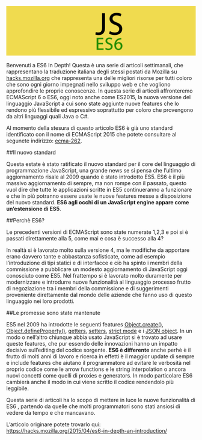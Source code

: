 ![JS ES6](assets/js-book.png)

Benvenuti a ES6 In Depth! Questa è una serie di articoli settimanali, che rappresentano la traduzione italiana degli stessi postati da Mozilla su [hacks.mozilla.org](https://hacks.mozilla.org) che rappresenta una delle migliori risorse per tutti coloro che sono ogni giorno impegnati nello sviluppo web e che vogliono approfondire le proprie conoscenze. In questa serie di articoli affronteremo ECMAScript 6 o ES6, oggi noto anche come ES2015, la nuova versione del linguaggio JavaScript a cui sono state aggiunte nuove features che lo rendono più flessibile ed espressivo soprattutto per coloro che provengono da altri linguaggi quali Java o C#.

Al momento della stesura di questo articolo ES6 è già uno standard identificato con il nome di ECMAScript 2015 che potete consultare al segunete indirizzo: [ecma-262](http://www.ecma-international.org/ecma-262/6.0/).

##Il nuovo standard

Questa estate è stato ratificato il nuovo standard per il core del linguaggio di programmazione JavaScript, una grande news se si pensa che l’ultimo aggiornamento risale al 2009 quando è stato introdotto ES5. ES6 è il più massivo aggiornamento di sempre, ma non rompe con il passato, questo vuol dire che tutte le applicazioni scritte in ES5 continueranno a funzionare e che in più potranno essere usate le nuove features messe a disposizione del nuovo standard. **ES6 agli occhi di un JavaScript engine appare come un’estensione di ES5**.

##Perchè ES6?

Le precedenti versioni di ECMAScript sono state numerate 1,2,3 e poi si è passati direttamente alla 5, come mai e cosa è successo alla 4?

In realtà si è lavorato molto sulla versione 4, ma le modifiche da apportare erano davvero tante e abbastanza sofisticate, come ad esempio l’introduzione di tipi statici e di interfacce e ciò ha spinto i membri della commissione a pubblicare un modesto aggiornamento di JavaScript oggi conosciuto come ES5. Nel frattempo si è lavorato molto duramente per modernizzare e introdurre nuove funzionalità al linguaggio processo frutto di negoziazione tra i membri della commissione e di suggerimenti proveniente direttamente dal mondo delle aziende che fanno uso di questo linguaggio nei loro prodotti.

##Le promesse sono state mantenute

ES5 nel 2009 ha introdotte le seguenti features [Object.create()](https://developer.mozilla.org/en-US/docs/Web/JavaScript/Reference/Global_Objects/Object/create), [Object.defineProperty()](https://developer.mozilla.org/en-US/docs/Web/JavaScript/Reference/Global_Objects/Object/defineProperty), [getters](https://developer.mozilla.org/en-US/docs/Web/JavaScript/Reference/Functions/get), [setters](https://developer.mozilla.org/en-US/docs/Web/JavaScript/Reference/Functions/set), [strict mode](https://developer.mozilla.org/en-US/docs/Web/JavaScript/Reference/Strict_mode) e i [JSON object](https://developer.mozilla.org/en-US/docs/Web/JavaScript/Reference/Global_Objects/JSON). In un modo o nell’altro chiunque abbia usato JavaScript si è trovato ad usare queste features, che pur essendo delle innovazioni hanno un impatto decisivo sull’editing del codice sorgente. **ES6 è differente** anche perhè è il frutto di molti anni di lavoro e ricerca in effetti è il maggior update di sempre e include features che aiutano il programmatore ad evitare le verbosità nel proprio codice come le arrow functions e le string interpolation o ancora nuovi concetti come quelli di proxies e generators. In modo particolare ES6 cambierà anche il modo in cui viene scritto il codice rendendolo più leggibile.

Questa serie di articoli ha lo scopo di mettere in luce le nuove funzionalità di ES6 , partendo da quelle che molti programmatori sono stati ansiosi di vedere da tempo e che mancavano.

L’articolo originare potete trovarlo qui: https://hacks.mozilla.org/2015/04/es6-in-depth-an-introduction/